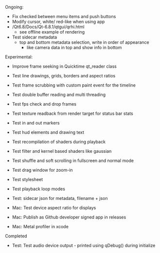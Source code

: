 Ongoing:
- Fix checked between menu items and push buttons
- Modify cursor, white/ red-like when using app
- /Qt6.8/Docs/Qt-6.8.1/qtgui/qrhi.html
  - see offline example of rendering
- Test sidecar metadata
  - top and bottom metadata selection, write in order of appearance
    - like camera data in top and show info in bottom
  
Experimental:

- Improve frame seeking in Quicktime qt_reader class
- Test line drawings, grids, borders and aspect ratios
- Test frame scrubbing with custom paint event for the timeline
- Test double buffer reading and multi threading
- Test fps check and drop frames
- Test texture readback from render target for status bar stats
- Test in and out markers
- Test hud elements and drawing text
- Test recompilation of shaders during playback
- Test filter and kernel based shaders like gaussian
- Test shuffle and soft scrolling in fullscreen and normal mode
- Test drag window for zoom-in
- Test stylesheet
- Test playback loop modes
- Test: sidecar json for metadata, filename + json

- Mac: Test device aspect ratio for displays
- Mac: Publish as Github developer signed app in releases
- Mac: Metal profiler in xcode

Completed

- Test: Test audio device output - printed using qDebug() during initialize


